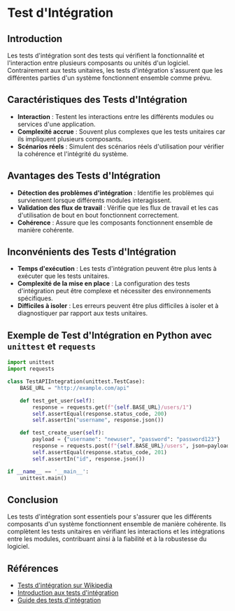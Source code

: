 # Test d'Intégration

## Introduction
Les tests d'intégration sont des tests qui vérifient la fonctionnalité et l'interaction entre plusieurs composants ou unités d'un logiciel. Contrairement aux tests unitaires, les tests d'intégration s'assurent que les différentes parties d'un système fonctionnent ensemble comme prévu.

## Caractéristiques des Tests d'Intégration
- **Interaction** : Testent les interactions entre les différents modules ou services d'une application.
- **Complexité accrue** : Souvent plus complexes que les tests unitaires car ils impliquent plusieurs composants.
- **Scénarios réels** : Simulent des scénarios réels d'utilisation pour vérifier la cohérence et l'intégrité du système.

## Avantages des Tests d'Intégration
- **Détection des problèmes d'intégration** : Identifie les problèmes qui surviennent lorsque différents modules interagissent.
- **Validation des flux de travail** : Vérifie que les flux de travail et les cas d'utilisation de bout en bout fonctionnent correctement.
- **Cohérence** : Assure que les composants fonctionnent ensemble de manière cohérente.

## Inconvénients des Tests d'Intégration
- **Temps d'exécution** : Les tests d'intégration peuvent être plus lents à exécuter que les tests unitaires.
- **Complexité de la mise en place** : La configuration des tests d'intégration peut être complexe et nécessiter des environnements spécifiques.
- **Difficiles à isoler** : Les erreurs peuvent être plus difficiles à isoler et à diagnostiquer par rapport aux tests unitaires.

## Exemple de Test d'Intégration en Python avec `unittest` et `requests`
```python
import unittest
import requests

class TestAPIIntegration(unittest.TestCase):
    BASE_URL = "http://example.com/api"

    def test_get_user(self):
        response = requests.get(f"{self.BASE_URL}/users/1")
        self.assertEqual(response.status_code, 200)
        self.assertIn("username", response.json())

    def test_create_user(self):
        payload = {"username": "newuser", "password": "password123"}
        response = requests.post(f"{self.BASE_URL}/users", json=payload)
        self.assertEqual(response.status_code, 201)
        self.assertIn("id", response.json())

if __name__ == '__main__':
    unittest.main()
```

## Conclusion
Les tests d'intégration sont essentiels pour s'assurer que les différents composants d'un système fonctionnent ensemble de manière cohérente. Ils complètent les tests unitaires en vérifiant les interactions et les intégrations entre les modules, contribuant ainsi à la fiabilité et à la robustesse du logiciel.

## Références
- [Tests d'intégration sur Wikipedia](https://fr.wikipedia.org/wiki/Test_d%27int%C3%A9gration)
- [Introduction aux tests d'intégration](https://martinfowler.com/bliki/IntegrationTest.html)
- [Guide des tests d'intégration](https://www.guru99.com/integration-testing.html)